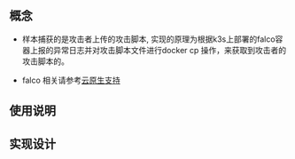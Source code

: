 ## 概念
* 样本捕获的是攻击者上传的攻击脚本, 实现的原理为根据k3s上部署的falco容器上报的异常日志并对攻击脚本文件进行docker cp 操作，来获取到攻击者的攻击脚本的。

* falco 相关请参考[云原生支持](https://www.showdoc.com.cn/1432924569255366/7002166374715945 "云原生支持")

## 使用说明

## 实现设计

